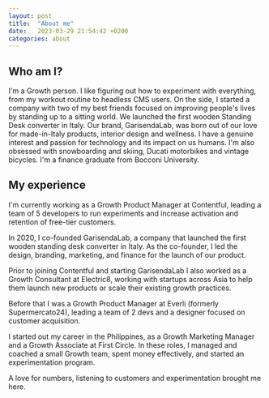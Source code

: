 ```yaml
---
layout: post
title:  "About me"
date:   2023-03-29 21:54:42 +0200
categories: about
---
```

## Who am I?

I'm a Growth person. I like figuring out how to experiment with everything, from my workout routine to headless CMS users. On the side, I started a company with two of my best friends focused on improving people's lives by standing up to a sitting world. We launched the first wooden Standing Desk converter in Italy. Our brand, GarisendaLab, was born out of our love for made-in-Italy products, interior design and wellness. I have a genuine interest and passion for technology and its impact on us humans. I'm also obsessed with snowboarding and skiing, Ducati motorbikes and vintage bicycles. I'm a finance graduate from Bocconi University.

## My experience

I'm currently working as a Growth Product Manager at Contentful, leading a team of 5 developers to run experiments and increase activation and retention of free-tier customers.

In 2020, I co-founded GarisendaLab, a company that launched the first wooden standing desk converter in Italy. As the co-founder, I led the design, branding, marketing, and finance for the launch of our product.

Prior to joining Contentful and starting GarisendaLab I also worked as a Growth Consultant at Electric8, working with startups across Asia to help them launch new products or scale their existing growth practices.

Before that I was a Growth Product Manager at Everli (formerly Supermercato24), leading a team of 2 devs and a designer focused on customer acquisition.

I started out my career in the Philippines, as a Growth Marketing Manager and a Growth Associate at First Circle. In these roles, I managed and coached a small Growth team, spent money effectively, and started an experimentation program.

A love for numbers, listening to customers and experimentation brought me here.

[jekyll-docs]: https://jekyllrb.com/docs/home
[jekyll-gh]:   https://github.com/jekyll/jekyll
[jekyll-talk]: https://talk.jekyllrb.com/
